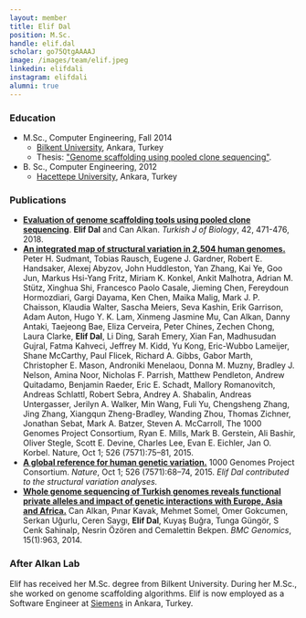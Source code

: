 ```yaml
---
layout: member
title: Elif Dal
position: M.Sc. 
handle: elif.dal
scholar: go75QtgAAAAJ
image: /images/team/elif.jpeg
linkedin: elifdali
instagram: elifdali
alumni: true
---
```


### Education

- M.Sc., Computer Engineering, Fall 2014 
  - [Bilkent University](http://www.cs.bilkent.edu.tr/), Ankara, Turkey 
  - Thesis: ["Genome scaffolding using pooled clone sequencing"](http://repository.bilkent.edu.tr/handle/11693/18338).
- B. Sc., Computer Engineering, 2012 
  - [Hacettepe University](http://www.cs.hacettepe.edu.tr/eng/), Ankara, Turkey


### Publications

- [**Evaluation of genome scaffolding tools using pooled clone sequencing**](https://www.ncbi.nlm.nih.gov/pubmed/30983868). **Elif Dal** and Can Alkan. *Turkish J of Biology*, 42, 471-476, 2018.
- [**An integrated map of structural variation in 2,504 human genomes.**](http://www.ncbi.nlm.nih.gov/pubmed/26432246) Peter H. Sudmant, Tobias Rausch, Eugene J. Gardner, Robert E. Handsaker, Alexej Abyzov, John Huddleston, Yan Zhang, Kai Ye, Goo Jun, Markus Hsi-Yang Fritz, Miriam K. Konkel, Ankit Malhotra, Adrian M. Stütz, Xinghua Shi, Francesco Paolo Casale, Jieming Chen, Fereydoun Hormozdiari, Gargi Dayama, Ken Chen, Maika Malig, Mark J. P. Chaisson, Klaudia Walter, Sascha Meiers, Seva Kashin, Erik Garrison, Adam Auton, Hugo Y. K. Lam, Xinmeng Jasmine Mu, Can Alkan, Danny Antaki, Taejeong Bae, Eliza Cerveira, Peter Chines, Zechen Chong, Laura Clarke, **Elif Dal**, Li Ding, Sarah Emery, Xian Fan, Madhusudan Gujral, Fatma Kahveci, Jeffrey M. Kidd, Yu Kong, Eric-Wubbo Lameijer, Shane McCarthy, Paul Flicek, Richard A. Gibbs, Gabor Marth, Christopher E. Mason, Androniki Menelaou, Donna M. Muzny, Bradley J. Nelson, Amina Noor, Nicholas F. Parrish, Matthew Pendleton, Andrew Quitadamo, Benjamin Raeder, Eric E. Schadt, Mallory Romanovitch, Andreas Schlattl, Robert Sebra, Andrey A. Shabalin, Andreas Untergasser, Jerilyn A. Walker, Min Wang, Fuli Yu, Chengsheng Zhang, Jing Zhang, Xiangqun Zheng-Bradley, Wanding Zhou, Thomas Zichner, Jonathan Sebat, Mark A. Batzer, Steven A. McCarroll, The 1000 Genomes Project Consortium, Ryan E. Mills, Mark B. Gerstein, Ali Bashir, Oliver Stegle, Scott E. Devine, Charles Lee, Evan E. Eichler, Jan O. Korbel. Nature, Oct 1; 526 (7571):75–81, 2015.
- [**A global reference for human genetic variation.**](http://www.ncbi.nlm.nih.gov/pubmed/26432245) 1000 Genomes Project Consortium. *Nature*, Oct 1; 526 (7571):68–74, 2015. 
*Elif Dal contributed to the structural variation analyses.*
- [**Whole genome sequencing of Turkish genomes reveals functional private alleles and impact of genetic interactions with Europe, Asia and Africa.**](http://www.ncbi.nlm.nih.gov/pubmed/25376095) Can Alkan, Pınar Kavak, Mehmet Somel, Omer Gokcumen, Serkan Uğurlu, Ceren Saygı, **Elif Dal**, Kuyaş Buğra, Tunga Güngör, S Cenk Sahinalp, Nesrin Özören and Cemalettin Bekpen. *BMC Genomics*, 15(1):963, 2014.

### After Alkan Lab

Elif has received her M.Sc. degree from Bilkent University. During her M.Sc., she worked on genome scaffolding algorithms.
Elif is now employed as a Software Engineer at [Siemens](https://www.siemens.com) in Ankara, Turkey.
